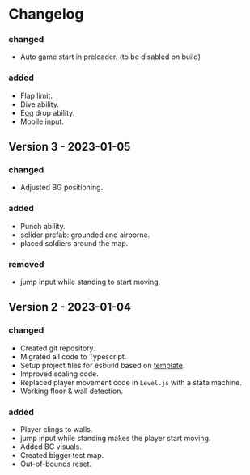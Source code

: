 # Changelog

### changed

- Auto game start in preloader. (to be disabled on build)

### added

- Flap limit.
- Dive ability.
- Egg drop ability.
- Mobile input.

## Version 3 - 2023-01-05

### changed

- Adjusted BG positioning.

### added

- Punch ability.
- solider prefab: grounded and airborne.
- placed soldiers around the map.

### removed

- jump input while standing to start moving.

## Version 2 - 2023-01-04

### changed

- Created git repository.
- Migrated all code to Typescript.
- Setup project files for esbuild based on [template](https://github.com/UWStout/phaser3-esbuild-es6-template).
- Improved scaling code.
- Replaced player movement code in `Level.js` with a state machine.
- Working floor & wall detection.

### added

- Player clings to walls.
- jump input while standing makes the player start moving.
- Added BG visuals.
- Created bigger test map.
- Out-of-bounds reset.